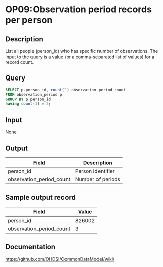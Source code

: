 # OP09:Observation period records per person

## Description
List all people (person_id) who has specific number of observations. The input to the query is a value (or a comma-separated list of values) for a record count.

## Query
```sql
SELECT p.person_id, count(1) observation_period_count
FROM observation_period p
GROUP BY p.person_id
having count(1) = 3;
```

## Input

None

## Output

| Field |  Description |
| --- | --- |
| person_id | Person identifier |
| observation_period_count | Number of periods |

## Sample output record

|  Field |  Value |
| --- | --- |
| person_id |  826002 |
| observation_period_count |  3 |


## Documentation
https://github.com/OHDSI/CommonDataModel/wiki/
